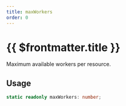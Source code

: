 ```yaml
---
title: maxWorkers
order: 0
---
```


# {{ $frontmatter.title }}

Maximum available workers per resource.

## Usage

```ts
static readonly maxWorkers: number;
```
